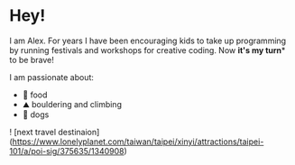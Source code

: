 # Hey!

I am Alex. For years I have been encouraging kids to take up programming by running festivals and workshops for creative coding. 
Now **it's my turn*** to be brave!

I am passionate about:

- 🍜 food
- ⛰️ bouldering and climbing
- 🐶 dogs

! [next travel destinaion] (https://www.lonelyplanet.com/taiwan/taipei/xinyi/attractions/taipei-101/a/poi-sig/375635/1340908)
